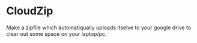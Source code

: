 # CloudZip
Make a zipfile which automatiqually uploads itselve to your google drive to clear out some space on your laptop/pc. 
